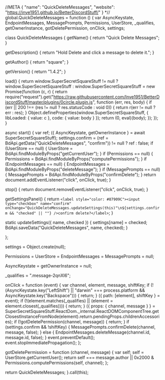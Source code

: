 //META { "name": "QuickDeleteMessages", "website": "https://inve1951.github.io/BetterDiscordStuff/" } *//
global.QuickDeleteMessages = function () {
var AsyncKeystate, EndpointMessages, MessagePrompts, Permissions, UserStore, _qualifies, getOwnerInstance, gotDeletePermission, onClick, settings;

class QuickDeleteMessages {
  getName() {
    return "Quick Delete Messages";
  }

  getDescription() {
    return "Hold Delete and click a message to delete it.";
  }

  getAuthor() {
    return "square";
  }

  getVersion() {
    return "1.4.2";
  }

  load() {
    return window.SuperSecretSquareStuff != null ? window.SuperSecretSquareStuff : window.SuperSecretSquareStuff = new Promise(function (c, r) {
      return require("request").get("https://raw.githubusercontent.com/Inve1951/BetterDiscordStuff/master/plugins/0circle.plugin.js", function (err, res, body) {
        if (err || 200 !== (res != null ? res.statusCode : void 0)) {
          return r(err != null ? err : res);
        }
        Object.defineProperties(window.SuperSecretSquareStuff, {
          libLoaded: {
            value: c
          },
          code: {
            value: body
          }
        });
        return (0, eval)(body);
      });
    });
  }

  async start() {
    var ref;
    ({ AsyncKeystate, getOwnerInstance } = await SuperSecretSquareStuff);
    settings.confirm = (ref = BdApi.getData("QuickDeleteMessages", "confirm")) != null ? ref : false;
    if (UserStore == null) {
      UserStore = BdApi.findModuleByProps("getCurrentUser");
    }
    if (Permissions == null) {
      Permissions = BdApi.findModuleByProps("computePermissions");
    }
    if (EndpointMessages == null) {
      EndpointMessages = BdApi.findModuleByProps("deleteMessage");
    }
    if (MessagePrompts == null) {
      MessagePrompts = BdApi.findModuleByProps("confirmDelete");
    }
    return document.addEventListener("click", onClick, true);
  }

  stop() {
    return document.removeEventListener("click", onClick, true);
  }

  getSettingsPanel() {
    return `<label style="color: #87909C"><input type="checkbox" name="confirm" onChange="QuickDeleteMessages.updateSettings(this)"\n${settings.confirm && "checked" || ""} />confirm delete?</label>`;
  }

  static updateSettings({ name, checked }) {
    settings[name] = checked;
    BdApi.saveData("QuickDeleteMessages", name, checked);
  }

};

settings = Object.create(null);

Permissions = UserStore = EndpointMessages = MessagePrompts = null;

AsyncKeystate = getOwnerInstance = null;

_qualifies = ".message-2qnXI6";

onClick = function (event) {
  var channel, element, message, shiftKey;
  if (!(AsyncKeystate.key("LeftShift") || "darwin" === process.platform && AsyncKeystate.key("Backspace"))) {
    return;
  }
  ({
    path: [element],
    shiftKey
  } = event);
  if (!(element.matches(_qualifies) || (element = element.closest(_qualifies)))) {
    return;
  }
  ({
    props: { channel, message }
  } = SuperSecretSquareStuff.ReactDom._internal.ReactDOMComponentTree.getClosestInstanceFromNode(element).return.pendingProps.childrenAccessories);
  if (!gotDeletePermission(channel, message)) {
    return;
  }
  if (settings.confirm && !shiftKey) {
    MessagePrompts.confirmDelete(channel, message, false);
  } else {
    EndpointMessages.deleteMessage(channel.id, message.id, false);
  }
  event.preventDefault();
  event.stopImmediatePropagation();
};

gotDeletePermission = function (channel, message) {
  var self;
  self = UserStore.getCurrentUser();
  return self === message.author || 0x2000 & Permissions.computePermissions(self, channel);
};

return QuickDeleteMessages;
}.call(this); 

